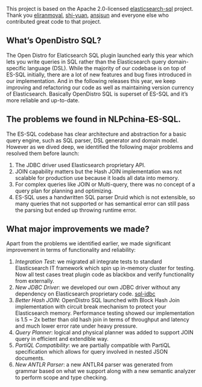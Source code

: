 This project is based on the Apache 2.0-licensed [elasticsearch-sql](https://github.com/NLPchina/elasticsearch-sql) project. Thank you [eliranmoyal](https://github.com/eliranmoyal), [shi-yuan](https://github.com/shi-yuan), [ansjsun](https://github.com/ansjsun) and everyone else who contributed great code to that project. 

## What’s OpenDistro SQL?

The Open Distro for Elaticsearch SQL plugin launched early this year which lets you write queries in SQL rather than the Elasticsearch query domain-specific language (DSL). While the majority of our codebase is on top of ES-SQL initially, there are a lot of new features and bug fixes introduced in our implementation. And in the following releases this year, we keep improving and refactoring our code as well as maintaining version currency of Elasticsearch. Basically OpenDistro SQL is superset of ES-SQL and it’s more reliable and up-to-date.


## The problems we found in NLPchina-ES-SQL.

The ES-SQL codebase has clear architecture and abstraction for a basic query engine, such as SQL parser, DSL generator and domain model. However as we dived deep, we identified the following major problems and resolved them before launch:

1. The JDBC driver used Elasticsearch proprietary API.
2. JOIN capability matters but the Hash JOIN implementation was not scalable for production use because it loads all data into memory.
3. For complex queries like JOIN or Multi-query, there was no concept of a query plan for planning and optimizing.
4. ES-SQL uses a handwritten SQL parser Druid which is not extensible, so many queries that not supported or has semantical error can still pass the parsing but ended up throwing runtime error.



## What major improvements we made?

Apart from the problems we identified earlier, we made significant improvement in terms of functionality and reliability:

1. *Integration Test*: we migrated all integrate tests to standard Elasticsearch IT framework which spin up in-memory cluster for testing. Now all test cases treat plugin code as blackbox and verify functionality from externally.
2. *New JDBC Driver*: we developed our own JDBC driver without any dependency on Elasticsearch proprietary code.
    [sql-jdbc](https://github.com/opendistro-for-elasticsearch/sql-jdbc)
3. *Better Hash JOIN*: OpenDistro SQL launched with Block Hash Join implementation with circuit break mechanism to protect your Elasticsearch memory. Performance testing showed our implementation is 1.5 ~ 2x better than old hash join in terms of throughput and latency and much lower error rate under heavy pressure.
4. *Query Planner*: logical and physical planner was added to support JOIN query in efficient and extendible way.
5. *PartiQL Compatibility*: we are partially compatible with PartiQL specification which allows for query involved in nested JSON documents.
6. *New ANTLR Parser*: a new ANTLR4 parser was generated from grammar based on what we support along with a new semantic analyzer to perform scope and type checking.

